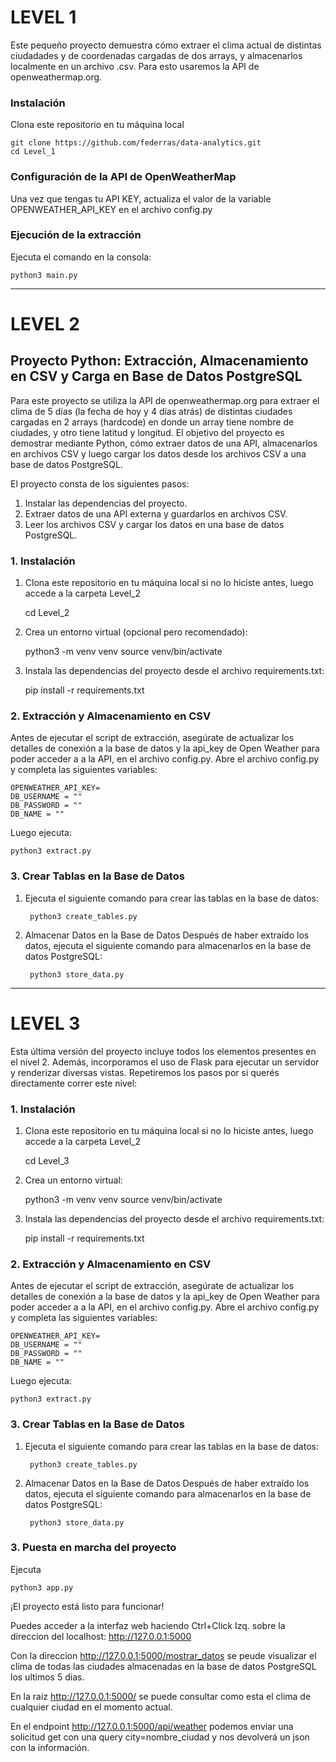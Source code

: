 # LEVEL 1
Este pequeño proyecto demuestra cómo extraer el clima actual de distintas ciudadades y de coordenadas cargadas de dos arrays, y almacenarlos localmente en un archivo .csv. Para esto usaremos la API de openweathermap.org.

### Instalación
Clona este repositorio en tu máquina local

    git clone https://github.com/federras/data-analytics.git
    cd Level_1

### Configuración de la API de OpenWeatherMap

Una vez que tengas tu API KEY, actualiza el valor de la variable OPENWEATHER_API_KEY en el archivo config.py

### Ejecución de la extracción

Ejecuta el comando en la consola:

    python3 main.py

----------------------------------------------------------------------------------

# LEVEL 2
## Proyecto Python: Extracción, Almacenamiento en CSV y Carga en Base de Datos PostgreSQL

Para este proyecto se utiliza la API de openweathermap.org para extraer el clima de 5 días (la fecha de hoy y 4 días atrás) de distintas ciudades cargadas en 2 arrays (hardcode) en donde un array tiene nombre de ciudades, y otro tiene latitud y longitud.
El objetivo del proyecto es demostrar mediante Python, cómo extraer datos de una API, almacenarlos en archivos CSV y luego cargar los datos desde los archivos CSV a una base de datos PostgreSQL.

El proyecto consta de los siguientes pasos:

1. Instalar las dependencias del proyecto.
2. Extraer datos de una API externa y guardarlos en archivos CSV.
3. Leer los archivos CSV y cargar los datos en una base de datos PostgreSQL.

### 1. Instalación

1. Clona este repositorio en tu máquina local si no lo hiciste antes, luego accede a la carpeta Level_2

   cd Level_2

2.  Crea un entorno virtual (opcional pero recomendado):

    python3 -m venv venv
    source venv/bin/activate

3.  Instala las dependencias del proyecto desde el archivo requirements.txt:

    pip install -r requirements.txt
    
### 2. Extracción y Almacenamiento en CSV

Antes de ejecutar el script de extracción, asegúrate de actualizar los detalles de conexión a la base de datos y la api_key de Open Weather para poder acceder a a la API, en el archivo config.py. Abre el archivo config.py y completa las siguientes variables:

    OPENWEATHER_API_KEY=
    DB_USERNAME = ""
    DB_PASSWORD = ""
    DB_NAME = ""

Luego ejecuta:

    python3 extract.py

### 3. Crear Tablas en la Base de Datos

1. Ejecuta el siguiente comando para crear las tablas en la base de datos:

        python3 create_tables.py

2. Almacenar Datos en la Base de Datos
Después de haber extraído los datos, ejecuta el siguiente comando para almacenarlos en la base de datos PostgreSQL:
    
        python3 store_data.py

--------------------------------------------------------------------------------
# LEVEL 3
Esta última versión del proyecto incluye todos los elementos presentes en el nivel 2. Además, incorporamos el uso de Flask para ejecutar un servidor y renderizar diversas vistas.
Repetiremos los pasos por si querés directamente correr este nivel:

### 1. Instalación

1. Clona este repositorio en tu máquina local si no lo hiciste antes, luego accede a la carpeta Level_2

   cd Level_3

2.  Crea un entorno virtual:

    python3 -m venv venv
    source venv/bin/activate

3.  Instala las dependencias del proyecto desde el archivo requirements.txt:

    pip install -r requirements.txt
    
### 2. Extracción y Almacenamiento en CSV

Antes de ejecutar el script de extracción, asegúrate de actualizar los detalles de conexión a la base de datos y la api_key de Open Weather para poder acceder a a la API, en el archivo config.py. Abre el archivo config.py y completa las siguientes variables:

    OPENWEATHER_API_KEY=
    DB_USERNAME = ""
    DB_PASSWORD = ""
    DB_NAME = ""

Luego ejecuta:

    python3 extract.py

### 3. Crear Tablas en la Base de Datos

1. Ejecuta el siguiente comando para crear las tablas en la base de datos:

        python3 create_tables.py

2. Almacenar Datos en la Base de Datos
Después de haber extraído los datos, ejecuta el siguiente comando para almacenarlos en la base de datos PostgreSQL:
    
        python3 store_data.py

### 3. Puesta en marcha del proyecto
Ejecuta
    
    python3 app.py

¡El proyecto está listo para funcionar!

Puedes acceder a la interfaz web haciendo Ctrl+Click Izq. sobre la direccion del localhost:  http://127.0.0.1:5000

Con la direccion http://127.0.0.1:5000/mostrar_datos se peude visualizar el clima de todas las ciudades almacenadas en la base de datos PostgreSQL los ultimos 5 dias.

En la raiz http://127.0.0.1:5000/ se puede consultar como esta el clima de cualquier ciudad en el momento actual.

En el endpoint http://127.0.0.1:5000/api/weather podemos enviar una solicitud get con una query city=nombre_ciudad y nos devolverá un json con la información.
